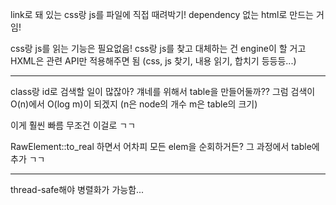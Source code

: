link로 돼 있는 css랑 js를 파일에 직접 때려박기! dependency 없는 html로 만드는 거임!

css랑 js를 읽는 기능은 필요없음! css랑 js를 찾고 대체하는 건 engine이 할 거고 HXML은 관련 API만 적용해주면 됨 (css, js 찾기, 내용 읽기, 합치기 등등등...)

---

class랑 id로 검색할 일이 많잖아? 걔네를 위해서 table을 만들어둘까?? 그럼 검색이 O(n)에서 O(log m)이 되겠지 (n은 node의 개수 m은 table의 크기)

이게 훨씬 빠름 무조건 이걸로 ㄱㄱ

RawElement::to_real 하면서 어차피 모든 elem을 순회하거든? 그 과정에서 table에 추가 ㄱㄱ

---

thread-safe해야 병렬화가 가능함...